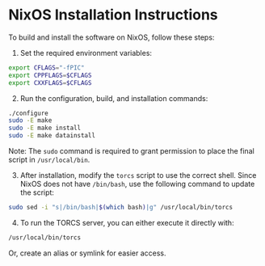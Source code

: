 # NixOS Installation Instructions

To build and install the software on NixOS, follow these steps:

1. Set the required environment variables:

```bash
export CFLAGS="-fPIC"
export CPPFLAGS=$CFLAGS
export CXXFLAGS=$CFLAGS
```

2. Run the configuration, build, and installation commands:

```bash
./configure
sudo -E make
sudo -E make install
sudo -E make datainstall
```

Note: The `sudo` command is required to grant permission to place the final script in `/usr/local/bin`.

3. After installation, modify the `torcs` script to use the correct shell. Since NixOS does not have `/bin/bash`, use the following command to update the script:

```bash
sudo sed -i "s|/bin/bash|$(which bash)|g" /usr/local/bin/torcs
```

4. To run the TORCS server, you can either execute it directly with:

```bash
/usr/local/bin/torcs
```

Or, create an alias or symlink for easier access.
